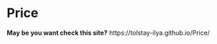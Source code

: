 <p align="center">
  <h1>Price</h1>
</p>
<b>May be you want check this site?</b>
                 https://tolstay-ilya.github.io/Price/
